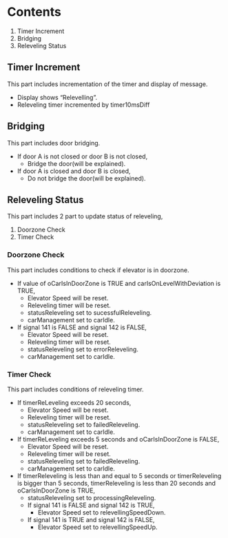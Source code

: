# Contents

1. Timer Increment
2. Bridging
3. Releveling Status

## Timer Increment
This part includes incrementation of the timer and display of message.

- Display shows “Relevelling”.
- Releveling timer incremented by timer10msDiff

## Bridging
This part includes door bridging.

- If door A is not closed or door B is not closed,
  - Bridge the door(will be explained).
- If door A is closed and door B is closed,
  - Do not bridge the door(will be explained).

## Releveling Status
This part includes 2 part to update status of releveling,

1. Doorzone Check
2. Timer Check

### Doorzone Check
This part includes conditions to check if elevator is in doorzone.

- If value of oCarIsInDoorZone is TRUE and carIsOnLevelWithDeviation is TRUE,
  - Elevator Speed will be reset.
  - Releveling timer will be reset.
  - statusReleveling set to sucessfulReleveling.
  - carManagement set to carIdle.
- If signal 141 is FALSE and signal 142 is FALSE,
  - Elevator Speed will be reset.
  - Releveling timer will be reset.
  - statusReleveling set to errorReleveling.
  - carManagement set to carIdle.

### Timer Check
This part includes conditions of releveling timer.

- If timerReLeveling exceeds 20 seconds,
  - Elevator Speed will be reset.
  - Releveling timer will be reset.
  - statusReleveling set to failedReleveling.
  - carManagement set to carIdle.
- If timerReLeveling exceeds 5 seconds and oCarIsInDoorZone is FALSE,
  - Elevator Speed will be reset.
  - Releveling timer will be reset.
  - statusReleveling set to failedReleveling.
  - carManagement set to carIdle.
- If timerReleveling is less than and equal to 5 seconds or timerReleveling is bigger than 5 seconds, timerReleveling is less than 20 seconds and oCarIsInDoorZone is TRUE,
  - statusReleveling set to processingReleveling.
  - If signal 141 is FALSE and signal 142 is TRUE,
    - Elevator Speed set to relevellingSpeedDown.
  - If signal 141 is TRUE and signal 142 is FALSE,
    - Elevator Speed set to relevellingSpeedUp.





    


